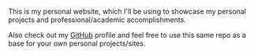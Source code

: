 This is my personal website, which I'll be using to showcase my
personal projects and professional/academic accomplishments.

Also check out my <a href="https://github.com/sirgento" target="_blank"
title="Link to my GitHub profile">GitHub</a> profile and feel free to
use this same repo as a base for your own personal projects/sites.